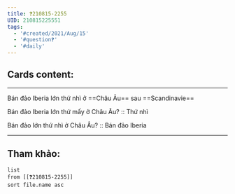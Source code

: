 ```yaml
---
title: ❓210815-2255
UID: 210815225551
tags:
  - '#created/2021/Aug/15'
  - '#question❓'
  - '#daily'
---
```


## Cards content:
---

Bán đảo Iberia lớn thứ nhì ở ==Châu Âu== sau ==Scandinavie==
<!--SR:!2021-10-04,35,290!2021-09-19,21,270-->

Bán đảo Iberia lớn thứ mấy ở Châu Âu? :: Thứ nhì
<!--SR:!2021-10-13,43,290-->

Bán đảo lớn thứ nhì ở Châu Âu? :: Bán đảo Iberia
<!--SR:!2021-10-14,39,270-->

---

## Tham khảo:
```dataview
list
from [[❓210815-2255]]
sort file.name asc
```